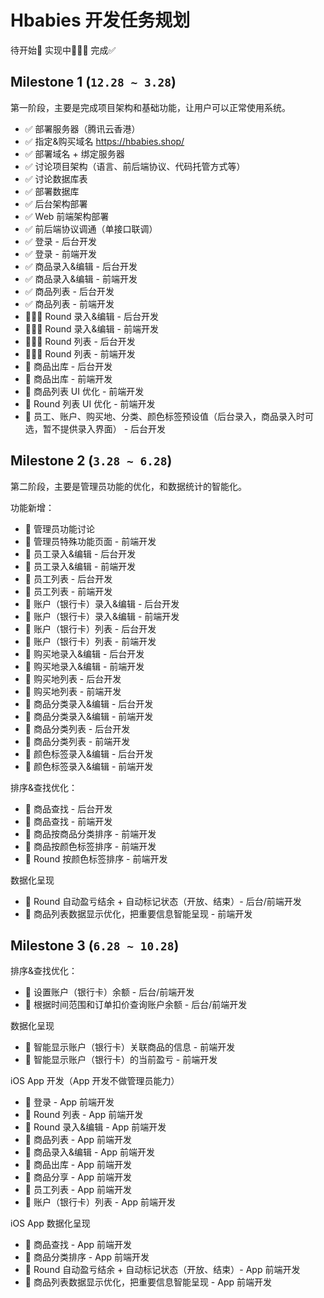 # Hbabies 开发任务规划

待开始📌   实现中🧑🏻‍💻   完成✅

## Milestone 1 (`12.28 ~ 3.28`)

第一阶段，主要是完成项目架构和基础功能，让用户可以正常使用系统。

- ✅ 部署服务器（腾讯云香港）
- ✅ 指定&购买域名 https://hbabies.shop/
- ✅ 部署域名 + 绑定服务器
- ✅ 讨论项目架构（语言、前后端协议、代码托管方式等）
- ✅ 讨论数据库表
- ✅ 部署数据库
- ✅ 后台架构部署
- ✅ Web 前端架构部署
- ✅ 前后端协议调通（单接口联调）
- ✅ 登录 - 后台开发
- ✅ 登录 - 前端开发
- ✅ 商品录入&编辑 - 后台开发
- ✅ 商品录入&编辑 - 前端开发
- ✅ 商品列表 - 后台开发
- ✅ 商品列表 - 前端开发
- 🧑🏻‍💻 Round 录入&编辑 - 后台开发
- 🧑🏻‍💻 Round 录入&编辑 - 前端开发
- 🧑🏻‍💻 Round 列表 - 后台开发
- 🧑🏻‍💻 Round 列表 - 前端开发
- 📌 商品出库 - 后台开发
- 📌 商品出库 - 前端开发
- 📌 商品列表 UI 优化 - 前端开发
- 📌 Round 列表 UI 优化 - 前端开发
- 📌 员工、账户、购买地、分类、颜色标签预设值（后台录入，商品录入时可选，暂不提供录入界面） - 后台开发

## Milestone 2 (`3.28 ~ 6.28`)

第二阶段，主要是管理员功能的优化，和数据统计的智能化。

功能新增：
- 📌 管理员功能讨论
- 📌 管理员特殊功能页面 - 前端开发
- 📌 员工录入&编辑 - 后台开发
- 📌 员工录入&编辑 - 前端开发
- 📌 员工列表 - 后台开发
- 📌 员工列表 - 前端开发
- 📌 账户（银行卡）录入&编辑 - 后台开发
- 📌 账户（银行卡）录入&编辑 - 前端开发
- 📌 账户（银行卡）列表 - 后台开发
- 📌 账户（银行卡）列表 - 前端开发
- 📌 购买地录入&编辑 - 后台开发
- 📌 购买地录入&编辑 - 前端开发
- 📌 购买地列表 - 后台开发
- 📌 购买地列表 - 前端开发
- 📌 商品分类录入&编辑 - 后台开发
- 📌 商品分类录入&编辑 - 前端开发
- 📌 商品分类列表 - 后台开发
- 📌 商品分类列表 - 前端开发
- 📌 颜色标签录入&编辑 - 后台开发
- 📌 颜色标签录入&编辑 - 前端开发

排序&查找优化：
- 📌 商品查找 - 后台开发
- 📌 商品查找 - 前端开发
- 📌 商品按商品分类排序 - 前端开发
- 📌 商品按颜色标签排序 - 前端开发
- 📌 Round 按颜色标签排序 - 前端开发

数据化呈现
- 📌 Round 自动盈亏结余 + 自动标记状态（开放、结束）- 后台/前端开发
- 📌 商品列表数据显示优化，把重要信息智能呈现 - 前端开发

## Milestone 3 (`6.28 ~ 10.28`)

排序&查找优化：
- 📌 设置账户（银行卡）余额 - 后台/前端开发
- 📌 根据时间范围和订单扣价查询账户余额 - 后台/前端开发

数据化呈现
- 📌 智能显示账户（银行卡）关联商品的信息 - 前端开发
- 📌 智能显示账户（银行卡）的当前盈亏 - 前端开发

iOS App 开发（App 开发不做管理员能力）
- 📌 登录 - App 前端开发
- 📌 Round 列表 - App 前端开发
- 📌 Round 录入&编辑 - App 前端开发
- 📌 商品列表 - App 前端开发
- 📌 商品录入&编辑 - App 前端开发
- 📌 商品出库 - App 前端开发
- 📌 商品分享 - App 前端开发
- 📌 员工列表 - App 前端开发
- 📌 账户（银行卡）列表 - App 前端开发

iOS App 数据化呈现
- 📌 商品查找 - App 前端开发
- 📌 商品分类排序 - App 前端开发
- 📌 Round 自动盈亏结余 + 自动标记状态（开放、结束）- App 前端开发
- 📌 商品列表数据显示优化，把重要信息智能呈现 - App 前端开发